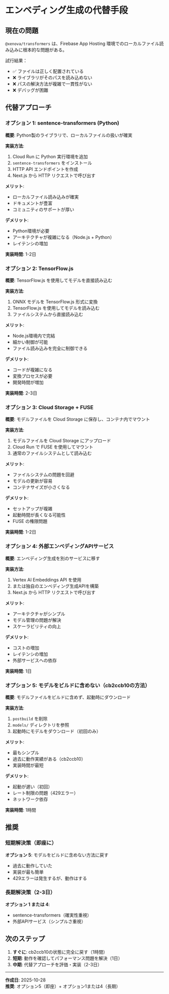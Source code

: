 # エンベディング生成の代替手段

## 現在の問題

`@xenova/transformers` は、Firebase App Hosting 環境でのローカルファイル読み込みに根本的な問題がある。

試行結果：
- ✅ ファイルは正しく配置されている
- ❌ ライブラリがそのパスを読み込めない
- ❌ パスの解決方法が複雑で一貫性がない
- ❌ デバッグが困難

## 代替アプローチ

### オプション 1: sentence-transformers (Python)

**概要**: Python製のライブラリで、ローカルファイルの扱いが確実

**実装方法**:
1. Cloud Run に Python 実行環境を追加
2. `sentence-transformers` をインストール
3. HTTP API エンドポイントを作成
4. Next.js から HTTP リクエストで呼び出す

**メリット**:
- ローカルファイル読み込みが確実
- ドキュメントが豊富
- コミュニティのサポートが厚い

**デメリット**:
- Python環境が必要
- アーキテクチャが複雑になる（Node.js + Python）
- レイテンシの増加

**実装時間**: 1-2日

### オプション 2: TensorFlow.js

**概要**: TensorFlow.js を使用してモデルを直接読み込む

**実装方法**:
1. ONNX モデルを TensorFlow.js 形式に変換
2. TensorFlow.js を使用してモデルを読み込む
3. ファイルシステムから直接読み込む

**メリット**:
- Node.js環境内で完結
- 細かい制御が可能
- ファイル読み込みを完全に制御できる

**デメリット**:
- コードが複雑になる
- 変換プロセスが必要
- 開発時間が増加

**実装時間**: 2-3日

### オプション 3: Cloud Storage + FUSE

**概要**: モデルファイルを Cloud Storage に保存し、コンテナ内でマウント

**実装方法**:
1. モデルファイルを Cloud Storage にアップロード
2. Cloud Run で FUSE を使用してマウント
3. 通常のファイルシステムとして読み込む

**メリット**:
- ファイルシステムの問題を回避
- モデルの更新が容易
- コンテナサイズが小さくなる

**デメリット**:
- セットアップが複雑
- 起動時間が長くなる可能性
- FUSE の権限問題

**実装時間**: 1-2日

### オプション 4: 外部エンベディングAPIサービス

**概要**: エンベディング生成を別のサービスに移す

**実装方法**:
1. Vertex AI Embeddings API を使用
2. または独自のエンベディング生成APIを構築
3. Next.js から HTTP リクエストで呼び出す

**メリット**:
- アーキテクチャがシンプル
- モデル管理の問題が解決
- スケーラビリティの向上

**デメリット**:
- コストの増加
- レイテンシの増加
- 外部サービスへの依存

**実装時間**: 1日

### オプション 5: モデルをビルドに含めない（cb2ccb10の方法）

**概要**: モデルファイルをビルドに含めず、起動時にダウンロード

**実装方法**:
1. `postbuild` を削除
2. `models/` ディレクトリを参照
3. 起動時にモデルをダウンロード（初回のみ）

**メリット**:
- 最もシンプル
- 過去に動作実績がある（cb2ccb10）
- 実装時間が最短

**デメリット**:
- 起動が遅い（初回）
- レート制限の問題（429エラー）
- ネットワーク依存

**実装時間**: 1時間

## 推奨

### 短期解決策（即座に）
**オプション 5**: モデルをビルドに含めない方法に戻す
- 過去に動作していた
- 実装が最も簡単
- 429エラーは発生するが、動作はする

### 長期解決策（2-3日）
**オプション 1 または 4**: 
- sentence-transformers（確実性重視）
- 外部APIサービス（シンプルさ重視）

## 次のステップ

1. **すぐに**: cb2ccb10の状態に完全に戻す（1時間）
2. **短期**: 動作を確認してパフォーマンス問題を解決（1日）
3. **中期**: 代替アプローチを評価・実装（2-3日）

---

**作成日**: 2025-10-28  
**推奨**: オプション5（即座）+ オプション1または4（長期）
